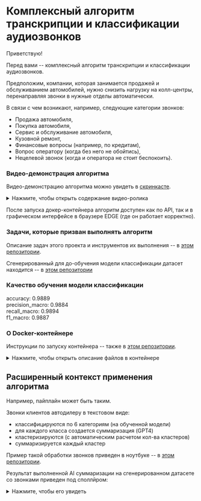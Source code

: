 # Комплексный алгоритм транскрипции и классификации аудиозвонков


Приветствую!

Перед вами -- комплексный алгоритм транскрипции и классификации аудиозвонков.

Предположим,  компании, которая занимается продажей и обслуживанием автомобилей, нужно снизить нагрузку на колл-центры, перенаправляя звонки в нужные отделы автоматически.

В связи с чем возникают, например, следующие категории звонков:
* Продажа автомобиля,
* Покупка автомобиля,
* Сервис и обслуживание автомобиля,
* Кузовной ремонт,
* Финансовые вопросы (например, по кредитам),
* Вопрос оператору (когда без него не обойтись),
* Нецелевой звонок (когда и оператора не стоит беспокоить).


### Видео-демонстрация алгоритма

Видео-демонстрацию алгоритма можно увидеть в [скринкасте](https://dzen.ru/video/watch/684efc3bca1db06f075aac9c?share_to=link).

<details>
<summary>Нажмите, чтобы открыть содержание видео-ролика</summary>

Содержание видео-ролика, демонстрирующего работу алгоритма.

**00:01 Введение в алгоритм транскрипции и классификации аудиозвонков**
1. Демонстрация работы комплексного алгоритма транскрипции и классификации аудиозвонков.
2. Пример использования для компании по продаже и обслуживанию автомобилей.
3. Категории звонков: продажа автомобиля, покупка автомобиля, сервис и обслуживание, кузовной ремонт, финансовые вопросы, вопросы оператору, нецелевые звонки.

**00:57 Доступ к алгоритму через Docker и браузер**

1. Доступ к алгоритму через Docker-контейнер и API.
2. Возможность использования графического интерфейса в браузере Edge.
3. Инструкция по запуску через каталог Docker и демо-ключ.

**01:35 Классификация текста и аудиофайлов**
1. Пример классификации текста на первой вкладке приложения.
2. Загрузка звукового файла и запуск процесса транскрипции и классификации.
3. Поддержка различных форматов аудиофайлов.

**02:34 Транскрипция и классификация аудиофайла**
1. Пример транскрипции и классификации 20-секундного аудиофайла.
2. Уверенность классификации составляет 86%.
3. Проверка транскрипции и прослушивание очищенного файла.

**03:31 Удаление шумов и анализ звука**
1. Удаление шумов из аудиофайла.
2. Сравнение графиков звука до и после обработки.
3. Тепловые карты показывают улучшение качества голосовых частот.

**05:16 Аугментация речи и проверка модели**
1. Добавление смысловой неразборчивости в нормальную речь.
2. Запись и запуск процесса транскрипции.
3. Результат: категория "кузовной ремонт" с уверенностью более 93%.

</details>

После запуска докер-контейнера алгоритм доступен как по API, так и в графическом интерфейсе в браузере EDGE (где он работает корректно). 



### Задачи, которые призван выполнять алгоритм

Описание задач этого проекта и инструментов их выполнения -- в [этом репозитории](https://github.com/gravek/my_projects/blob/main/agcalls/Задачи%20по%20автоматизации%20обработке%20звонков.md).

Сгенерированный для до-обучения модели классификации датасет находится -- в [этом репозитории](https://github.com/gravek/my_projects/blob/main/agcalls/train_sentences.csv)


### Качество обучения модели классификации

accuracy:   0.9889  
precision_macro:    0.9884  
recall_macro:   0.9894  
f1_macro:   0.9887  


### О Docker-контейнере

Инструкции по запуску контейнера -- также в [этом репозитории](https://github.com/gravek/my_projects/blob/main/agcalls/Краткая%20документация-инструкция%20по%20запуску%20демо-контейнера%20и%20API.md).



<details>
<summary>Нажмите, чтобы открыть описание файлов в контейнере</summary>

`api_app.py`:
Модуль для обработки аудиофайлов (транскрипция, шумоподавление, визуализация) и классификации текста с использованием моделей ONNX и SentenceTransformer.

`api_server.py`:
FastAPI-сервер для приема аудиофайлов, их транскрипции и классификации с асинхронной обработкой через Celery, включая API-аутентификацию и логирование.

`demo_app.py`:
Gradio-интерфейс для демонстрации классификации текста и транскрипции аудиофайлов с визуализацией результатов и кэшированием.

`model.onnx`:
Оптимизированная ONNX-модель для классификации текста по категориям звонков.

`requirements.txt`:
Список зависимостей Python, необходимых для работы сервиса, включая библиотеки для аудиообработки, машинного обучения и веб-интерфейса.

`supervisord.conf`:
Конфигурационный файл Supervisord для управления процессами API-сервера и демо-приложения в контейнере.

`test_api.py`:
Модуль с тестами для проверки классификации текста и работы эндпоинта API с использованием фиктивных данных.


`Dockerfile`:
Файл сборки Docker-образа, включающий установку зависимостей, копирование моделей и настройку окружения для запуска сервиса.

</details>


## Расширенный контекст применения алгоритма

Например, пайплайн может быть таким.

Звонки клиентов автодилеру в текстовом виде:
* классифицируются по 6 категориям (на обученной модели)
* для каждого класса создается суммаризация (GPT4)
* кластеризируются (с автоматическим расчетом кол-ва кластеров)
* суммаризируется каждый кластер

Пример такой обработки звонков приведен в ноутбуке -- в [этом репозитории](https://github.com/gravek/my_projects/blob/main/agcalls/Классификация%2C%20кластеризация%20и%20AI%20суммаризация%20звонков.ipynb).

Результат выполненной AI суммаризации на сгенерированном датасете со звонками приведен под споллйром:
<details>
<summary>Нажмите, чтобы его увидеть</summary>

### Суммаризация по классам

#### **Класс: Покупка автомобиля**

**Обобщение: **  
Клиенты интересуются различными аспектами приобретения автомобилей, от связи с менеджером по продажам до покупки машин в кредит или в рассрочку, а также ищут информацию о ценах, скидках и программах трейд-ин.

**Ключевые пункты:**  
1) Связь с менеджером по продажам,  
2) Покупка автомобиля в кредит или рассрочку,  
3) Интерес к ценам и скидкам,  
4) Интерес к новым и подержанным автомобилям.


#### **Класс: Сервис и обслуживание автомобиля**

**Обобщение: **  
Клиенты автосервиса заинтересованы в проведении различных технических работ, включая диагностику и ремонт двигателя, замену масла и фильтров, а также в решении проблем с электрооборудованием и системами автомобиля. Они также выражают беспокойство по поводу времени выполнения услуг и наличия гарантии на ремонт.

**Ключевые пункты:**  
1) Диагностика и ремонт двигателя,  
2) Замена масла, фильтров, и тормозных колодок,  
3) Решение проблем с электрооборудованием,  
4) Время выполнения услуг и наличие гарантии на ремонт.


#### **Класс: Кузовной ремонт**

**Обобщение: **  
Клиенты интересуются сроками и стоимостью кузовного ремонта после аварий, включая покраску, замену и вытяжку различных частей автомобиля.

**Ключевые пункты:**  
1) Ремонт и покраска кузовных деталей,  
2) Замена поврежденных стекол и фар,  
3) Вытяжка и устранение вмятин,  
4) Запросы на оценку стоимости услуг.


#### **Класс: Финансовые вопросы**

**Обобщение: **  
Клиенты интересуются условиями оформления автокредита и страхования автомобиля, включая процентные ставки, переплату по кредиту, ежемесячные платежи и программы лояльности. Также их волнует возможность оформления каско и необходимые документы для получения кредита.

**Ключевые пункты:**  
1) Условия и процентные ставки по автокредиту,  
2) Условия и программы страхования автомобиля,  
3) Необходимые документы для оформления кредита,  
4) Программы лояльности и переплата по кредиту.


#### **Класс: Вопрос оператору**

**Обобщение: **
Клиенты интересуются местоположением автосалона и сервиса, графиком их работы, а также контактной информацией для связи с различными отделами, включая отдел продаж и бухгалтерию. Кроме того, их интересуют способы оплаты и проверки статуса заявок, а также возможность добраться общественным транспортом.


**Ключевые пункты:**  
1) Местоположение и график работы автосалона и сервиса,  
2) Контактная информация для связи с разными отделами,  
3) Способы проверки и оплаты,  
4) Информация о доступности общественного транспорта.


#### **Класс: Нецелевой звонок**

**Обобщение: **
Клиенты часто ошибаются при наборе номера, связываясь с различными организациями и службами, такими как автомойка, прачечная, служба доставки и магазин автозапчастей, или попадают на рекламные звонки и спам. Основные проблемы включают:

**Ключевые пункты:**  
1) частые ошибки при наборе номера,  
2) попадание на рекламные звонки и спам,  
3) связь с неправильными организациями,  
4) необходимость перезвона для уточнения информации.



### Суммаризация по кластерам

#### Cluster 0:

Клиенты интересуются различными аспектами сервиса и покупки автомобилей: они спрашивают о сроках и стоимости кузовного ремонта, покраски детали, а также проявляют интерес к различным моделям и комплектациям автомобилей, особенно с автоматической коробкой передач, уделяя особое внимание марке Volkswagen Polo.


#### Cluster 1:

Клиенты интересуются расположением и графиком работы автосалона, а также контактами и способами связи с отделом продаж и сервисом. Они также хотят узнать, как добраться до салона, оставить или проверить статус заявки, и нуждаются в информации о сайте компании.


#### Cluster 2:

Клиенты интересуются различными аспектами обслуживания, включая просмотр автомобильного каталога, проверку остатка по кредиту, способы оплаты кредита, а также способы связи с отделами бухгалтерии, кредитования и продаж для получения информации о статусе заявки и условиях кредитов. Они также ищут информацию о том, как можно оплатить кредит онлайн или через интернет.




</details>






